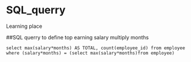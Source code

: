 # SQL_querry
Learning place 

##SQL querry to define top earning salary multiply months 

```
select max(salary*months) AS TOTAL, count(employee_id) from employee where (salary*months) = (select max(salary*months)from employee)
```
